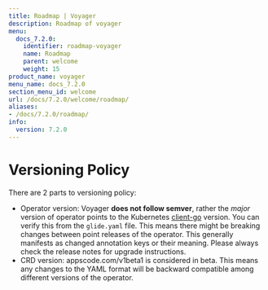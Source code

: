 ```yaml
---
title: Roadmap | Voyager
description: Roadmap of voyager
menu:
  docs_7.2.0:
    identifier: roadmap-voyager
    name: Roadmap
    parent: welcome
    weight: 15
product_name: voyager
menu_name: docs_7.2.0
section_menu_id: welcome
url: /docs/7.2.0/welcome/roadmap/
aliases:
- /docs/7.2.0/roadmap/
info:
  version: 7.2.0
---
```


# Versioning Policy

There are 2 parts to versioning policy:

 - Operator version: Voyager __does not follow semver__, rather the _major_ version of operator points to the
Kubernetes [client-go](https://github.com/kubernetes/client-go#branches-and-tags) version. You can verify this
from the `glide.yaml` file. This means there might be breaking changes between point releases of the operator.
This generally manifests as changed annotation keys or their meaning.
Please always check the release notes for upgrade instructions.
 - CRD version: appscode.com/v1beta1 is considered in beta. This means any changes to the YAML format will be backward
compatible among different versions of the operator.
